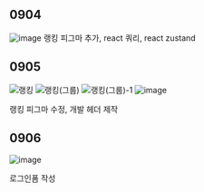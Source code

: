 ## 0904

![image](https://github.com/KwonJongryul/mirror/assets/122791001/f9ebb79f-2021-46b7-a53a-ea1a757dce59)
랭킹 피그마 추가, react 쿼리, react zustand

## 0905
![랭킹](https://github.com/KwonJongryul/mirror/assets/122791001/07294c88-7a97-42e3-9073-6a05aa1e60ae)
![랭킹(그룹)](https://github.com/KwonJongryul/mirror/assets/122791001/97e816e5-7794-4b4e-b813-397027400bf0)
![랭킹(그룹)-1](https://github.com/KwonJongryul/mirror/assets/122791001/7def0dca-0687-456a-8868-12a4530eee24)
![image](https://github.com/KwonJongryul/mirror/assets/122791001/26021aaa-ee98-4cab-b7ca-3a871507da65)

랭킹 피그마 수정, 개발 헤더 제작

## 0906
![image](https://github.com/KwonJongryul/mirror/assets/122791001/af806b2b-d466-4343-8ace-816f34a0f256)

로그인폼 작성
